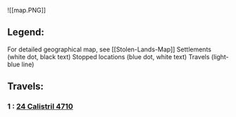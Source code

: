 ![[map.PNG]]
## Legend: 
For detailed geographical map, see [[Stolen-Lands-Map]]
Settlements (white dot, black text)
Stopped locations (blue dot, white text)
Travels (light-blue line)

## Travels:
### 1 : [24 Calistril 4710](Session-0.md#24%20Calistril%204710)

